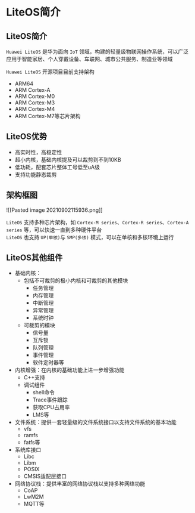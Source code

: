 # LiteOS简介
## LiteOS简介
`Huawei LiteOS` 是华为面向 `IoT` 领域，构建的轻量级物联网操作系统，可以广泛应用于智能家居、个人穿戴设备、车联网、城市公共服务、制造业等领域

`Huawei LiteOS` 开源项目目前支持架构
+ ARM64
+ ARM Cortex-A
+ ARM Cortex-M0
+ ARM Cortex-M3
+ ARM Cortex-M4
+ ARM Cortex-M7等芯片架构

## LiteOS优势
+ 高实时性，高稳定性
+ 超小内核，基础内核提及可以裁剪到不到10KB
+ 低功耗，配套芯片整体工号低至uA级
+ 支持功能静态裁剪

## 架构框图
![[Pasted image 20210902115936.png]]

`LiteOS` 支持多种芯片架构，如 `Cortex-M series`、`Cortex-R series`、`Cortex-A series` 等，可以快速一直到多种硬件平台  
`LiteOS` 也支持 `UP(单核)`与 `SMP(多核)` 模式，可以在单核和多核环境上运行

## LiteOS其他组件
+ 基础内核：
	+ 包括不可裁剪的极小内核和可裁剪的其他模块
		+ 任务管理
		+ 内存管理
		+ 中断管理
		+ 异常管理
		+ 系统时钟
	+ 可裁剪的模块
		+ 信号量
		+ 互斥锁
		+ 队列管理
		+ 事件管理
		+ 软件定时器等
+ 内核增强：在内核的基础功能上进一步增强功能
	+ C++支持
	+ 调试组件
		+ shell命令
		+ Trace事件跟踪
		+ 获取CPU占用率
		+ LMS等
+ 文件系统：提供一套轻量级的文件系统接口以支持文件系统的基本功能
	+ vfs
	+ ramfs
	+ fatfs等
+ 系统库接口
	+ Libc
	+ Libm
	+ POSIX
	+ CMSIS适配层接口
+ 网络协议栈：提供丰富的网络协议栈以支持多种网络功能
	+ CoAP
	+ LwM2M
	+ MQTT等
